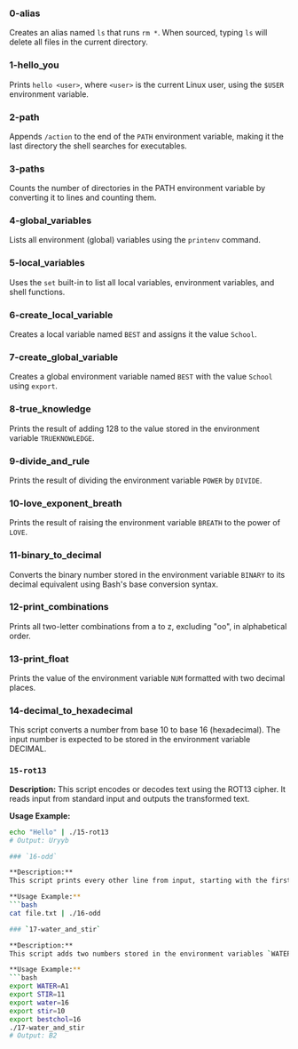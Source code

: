 ### 0-alias
Creates an alias named `ls` that runs `rm *`. When sourced, typing `ls` will delete all files in the current directory.
### 1-hello_you
Prints `hello <user>`, where `<user>` is the current Linux user, using the `$USER` environment variable.
### 2-path
Appends `/action` to the end of the `PATH` environment variable, making it the last directory the shell searches for executables.
### 3-paths
Counts the number of directories in the PATH environment variable by converting it to lines and counting them.
### 4-global_variables
Lists all environment (global) variables using the `printenv` command.
### 5-local_variables
Uses the `set` built-in to list all local variables, environment variables, and shell functions.
### 6-create_local_variable
Creates a local variable named `BEST` and assigns it the value `School`.
### 7-create_global_variable
Creates a global environment variable named `BEST` with the value `School` using `export`.
### 8-true_knowledge
Prints the result of adding 128 to the value stored in the environment variable `TRUEKNOWLEDGE`.
### 9-divide_and_rule
Prints the result of dividing the environment variable `POWER` by `DIVIDE`.
### 10-love_exponent_breath
Prints the result of raising the environment variable `BREATH` to the power of `LOVE`.
### 11-binary_to_decimal
Converts the binary number stored in the environment variable `BINARY` to its decimal equivalent using Bash's base conversion syntax.
### 12-print_combinations
Prints all two-letter combinations from a to z, excluding "oo", in alphabetical order.
### 13-print_float
Prints the value of the environment variable `NUM` formatted with two decimal places.
### 14-decimal_to_hexadecimal
This script converts a number from base 10 to base 16 (hexadecimal). The input number is expected to be stored in the environment variable DECIMAL.
### `15-rot13`

**Description:**
This script encodes or decodes text using the ROT13 cipher. It reads input from standard input and outputs the transformed text.

**Usage Example:**
```bash
echo "Hello" | ./15-rot13
# Output: Uryyb

### `16-odd`

**Description:**
This script prints every other line from input, starting with the first (i.e., lines 1, 3, 5, ...).

**Usage Example:**
```bash
cat file.txt | ./16-odd

### `17-water_and_stir`

**Description:**
This script adds two numbers stored in the environment variables `WATER` and `STIR`, interpreting them from custom bases (`$water` and `$stir`), and prints the result in base `$bestchol`.

**Usage Example:**
```bash
export WATER=A1
export STIR=11
export water=16
export stir=10
export bestchol=16
./17-water_and_stir
# Output: B2
